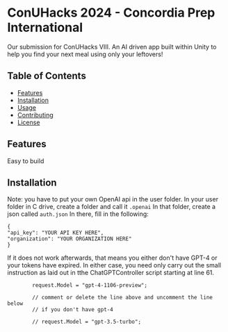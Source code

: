 # ConUHacks 2024 - Concordia Prep International

Our submission for ConUHacks VIII.
An AI driven app built within Unity to help you find your next meal using only your leftovers!

## Table of Contents

- [Features](#features)
- [Installation](#installation)
- [Usage](#usage)
- [Contributing](#contributing)
- [License](#license)

## Features

Easy to build


## Installation
Note: you have to put your own OpenAI api in the user folder.
In your user folder in C drive, create a folder and call it ```.openai```
In that folder, create a json called ```auth.json```
In there, fill in the following:
```
{
"api_key": "YOUR API KEY HERE",
"organization": "YOUR ORGANIZATION HERE"
}
```
If it does not work afterwards, that means you either don't have GPT-4 or your tokens have expired.
In either case, you need only carry out the small instruction as laid out in tthe ChatGPTController script starting at line 61.
```
        request.Model = "gpt-4-1106-preview";

        // comment or delete the line above and uncomment the line below 
        // if you don't have gpt-4

        // request.Model = "gpt-3.5-turbo";
```
